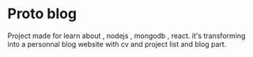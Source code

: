 # Proto blog
Project made for learn about , nodejs , mongodb , react.
it's transforming into a personnal blog website with cv and project list and blog part.
